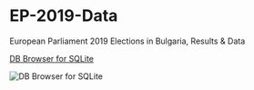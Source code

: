 # EP-2019-Data
European Parliament 2019 Elections in Bulgaria, Results &amp; Data


[DB Browser for SQLite](https://sqlitebrowser.org/ "DB Browser for SQLite")

![DB Browser for SQLite](https://sqlitebrowser.org/images/screenshot.png "DB Browser for SQLite")
